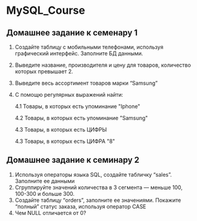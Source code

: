# MySQL_Course
## Домашнее задание к семенару 1

1. Создайте таблицу с мобильными телефонами, используя графический интерфейс. Заполните БД данными.
2. Выведите название, производителя и цену для товаров, количество которых превышает 2.
3. Выведите весь ассортимент товаров марки “Samsung”
4. С помощю регулярных выражений найти:
  
   4.1 Товары, в которых есть упоминание "Iphone"
   
   4.2 Товары, в которых есть упоминание "Samsung"

   4.3 Товары, в которых есть ЦИФРЫ
   
   4.3 Товары, в которых есть ЦИФРА "8"

## Домашнее задание к семинару 2

1. Используя операторы языка SQL, создайте табличку “sales”. Заполните ее данными
2. Сгруппируйте значений количества в 3 сегмента — меньше 100, 100-300 и больше 300.
3. Создайте таблицу “orders”, заполните ее значениями. Покажите “полный” статус заказа, используя оператор CASE
4. Чем NULL отличается от 0?
